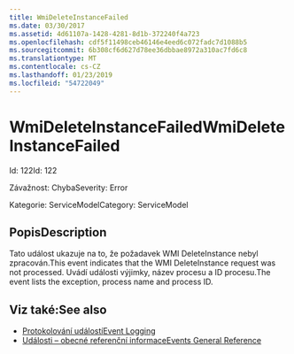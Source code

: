 ```yaml
---
title: WmiDeleteInstanceFailed
ms.date: 03/30/2017
ms.assetid: 4d61107a-1428-4281-8d1b-372240f4a723
ms.openlocfilehash: cdf5f11498ceb46146e4eed6c072fadc7d1088b5
ms.sourcegitcommit: 6b308cf6d627d78ee36dbbae8972a310ac7fd6c8
ms.translationtype: MT
ms.contentlocale: cs-CZ
ms.lasthandoff: 01/23/2019
ms.locfileid: "54722049"
---
```

# <a name="wmideleteinstancefailed"></a><span data-ttu-id="9c6e5-102">WmiDeleteInstanceFailed</span><span class="sxs-lookup"><span data-stu-id="9c6e5-102">WmiDeleteInstanceFailed</span></span>
<span data-ttu-id="9c6e5-103">Id: 122</span><span class="sxs-lookup"><span data-stu-id="9c6e5-103">Id: 122</span></span>  
  
 <span data-ttu-id="9c6e5-104">Závažnost: Chyba</span><span class="sxs-lookup"><span data-stu-id="9c6e5-104">Severity: Error</span></span>  
  
 <span data-ttu-id="9c6e5-105">Kategorie: ServiceModel</span><span class="sxs-lookup"><span data-stu-id="9c6e5-105">Category: ServiceModel</span></span>  
  
## <a name="description"></a><span data-ttu-id="9c6e5-106">Popis</span><span class="sxs-lookup"><span data-stu-id="9c6e5-106">Description</span></span>  
 <span data-ttu-id="9c6e5-107">Tato událost ukazuje na to, že požadavek WMI DeleteInstance nebyl zpracován.</span><span class="sxs-lookup"><span data-stu-id="9c6e5-107">This event indicates that the WMI DeleteInstance request was not processed.</span></span> <span data-ttu-id="9c6e5-108">Uvádí události výjimky, název procesu a ID procesu.</span><span class="sxs-lookup"><span data-stu-id="9c6e5-108">The event lists the exception, process name and process ID.</span></span>  
  
## <a name="see-also"></a><span data-ttu-id="9c6e5-109">Viz také:</span><span class="sxs-lookup"><span data-stu-id="9c6e5-109">See also</span></span>
- [<span data-ttu-id="9c6e5-110">Protokolování událostí</span><span class="sxs-lookup"><span data-stu-id="9c6e5-110">Event Logging</span></span>](../../../../../docs/framework/wcf/diagnostics/event-logging/index.md)
- [<span data-ttu-id="9c6e5-111">Události – obecné referenční informace</span><span class="sxs-lookup"><span data-stu-id="9c6e5-111">Events General Reference</span></span>](../../../../../docs/framework/wcf/diagnostics/event-logging/events-general-reference.md)
